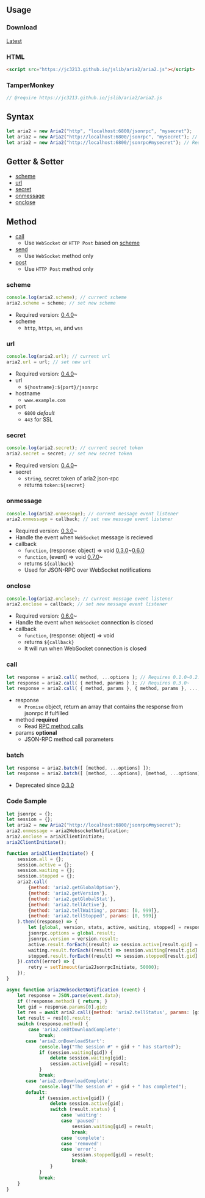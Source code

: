 ## Usage

### Download
[Latest](https://jc3213.github.io/jslib/aria2/aria2.js)

### HTML
```HTML
<script src="https://jc3213.github.io/jslib/aria2/aria2.js"></script>
```

### TamperMonkey
```javascript
// @require https://jc3213.github.io/jslib/aria2/aria2.js
```

## Syntax
```javascript
let aria2 = new Aria2("http", "localhost:6800/jsonrpc", "mysecret");
let aria2 = new Aria2("http://localhost:6800/jsonrpc", "mysecret"); // Requires 0.5.0~
let aria2 = new Aria2("http://localhost:6800/jsonrpc#mysecret"); // Requires 0.5.0~
```

## Getter & Setter
- [scheme](#scheme)
- [url](#url)
- [secret](#secret)
- [onmessage](#onmessage)
- [onclose](#onclose)

## Method
- [call](#call)
    - Use `WebSocket` or `HTTP Post` based on [scheme](#scheme)
- [send](#call)
    - Use `WebSocket` method only
- [post](#call)
    - Use `HTTP Post` method only

### scheme
```javascript
console.log(aria2.scheme); // current scheme
aria2.scheme = scheme; // set new scheme
```
- Required version: [0.4.0](https://jc3213.github.io/jslib/aria2/archived/aria2_0.4.0.js)~
- scheme
    - `http`, `https`, `ws`, and `wss`

### url
```javascript
console.log(aria2.url); // current url
aria2.url = url; // set new url
```
- Required version: [0.4.0](https://jc3213.github.io/jslib/aria2/archived/aria2_0.4.0.js)~
- url
    - `${hostname}:${port}/jsonrpc`
- hostname
    - `www.example.com`
- port
    - `6800` *default*
    - `443` for SSL

### secret
```javascript
console.log(aria2.secret); // current secret token
aria2.secret = secret; // set new secret token
```
- Required version: [0.4.0](https://jc3213.github.io/jslib/aria2/archived/aria2_0.4.0.js)~
- secret
    - `string`, secret token of aria2 json-rpc
    - returns `token:${secret}`

### onmessage
```javascript
console.log(aria2.onmessage); // current message event listener
aria2.onmessage = callback; // set new message event listener
```
- Required version: [0.3.0](https://jc3213.github.io/jslib/aria2/archived/aria2_0.3.0.js)~
- Handle the event when `WebSocket` message is recieved
- callback
    - `function`, (response: object) => void [0.3.0](https://jc3213.github.io/jslib/aria2/archived/aria2_0.3.0.js)~[0.6.0](https://jc3213.github.io/jslib/aria2/archived/aria2_0.6.0.js)
    - `function`, (event) => void [0.7.0](https://jc3213.github.io/jslib/aria2/archived/aria2_0.7.0.js)~
    - returns `${callback}`
    - Used for JSON-RPC over WebSocket notifications

### onclose
```javascript
console.log(aria2.onclose); // current message event listener
aria2.onclose = callback; // set new message event listener
```
- Required version: [0.6.0](https://jc3213.github.io/jslib/aria2/archived/aria2_0.6.0.js)~
- Handle the event when `WebSocket` connection is closed
- callback
    - `function`, (response: object) => void
    - returns `${callback}`
    - It will run when WebSocket connection is closed

### call
```javascript
let response = aria2.call( method, ...options ); // Requires 0.1.0~0.2.0
let response = aria2.call( { method, params } ); // Requires 0.3.0~
let response = aria2.call( { method, params }, { method, params }, ..., { method, params } ); // Requires 0.3.0~
```
- response
    - `Promise` object, return an array that contains the response from jsonrpc if fulfilled
- method **required**
    - Read [RPC method calls](https://aria2.github.io/manual/en/html/aria2c.html#methods)
- params **optional**
    - JSON-RPC method call parameters
 
### batch
```javascript
let response = aria2.batch([ [method, ...options] ]);
let response = aria2.batch([ [method, ...options], [method, ...options] ]);
```
- Deprecated since [0.3.0](https://jc3213.github.io/jslib/aria2/archived/aria2_0.3.0.js)

### Code Sample
```javascript
let jsonrpc = {};
let session = {};
let aria2 = new Aria2("http://localhost:6800/jsonrpc#mysecret");
aria2.onmessage = aria2WebsocketNotification;
aria2.onclose = aria2ClientInitiate;
aria2ClientInitiate();

function aria2ClientInitiate() {
    session.all = {};
    session.active = {};
    session.waiting = {};
    session.stopped = {};
    aria2.call(
        {method: 'aria2.getGlobalOption'},
        {method: 'aria2.getVersion'},
        {method: 'aria2.getGlobalStat'},
        {method: 'aria2.tellActive'},
        {method: 'aria2.tellWaiting', params: [0, 999]},
        {method: 'aria2.tellStopped', params: [0, 999]}
    ).then((response) => {
        let [global, version, stats, active, waiting, stopped] = response;
        jsonrpc.options = global.result;
        jsonrpc.version = version.result;
        active.result.forEach((result) => session.active[result.gid] = session.all[result.gid] = result);
        waiting.result.forEach((result) => session.waiting[result.gid] = session.all[result.gid] = result);
        stopped.result.forEach((result) => session.stopped[result.gid] = session.all[result.gid] = result);
    }).catch((error) => {
        retry = setTimeout(aria2JsonrpcInitiate, 50000);
    });
}

async function aria2WebsocketNotification (event) {
    let response = JSON.parse(event.data);
    if (!response.method) { return; }
    let gid = response.params[0].gid;
    let res = await aria2.call({method: 'aria2.tellStatus', params: [gid]});
    let result = res[0].result;
    switch (response.method) {
        case 'aria2.onBtDownloadComplete':
            break;
       case 'aria2.onDownloadStart':
            console.log("The session #" + gid + " has started");
            if (session.waiting[gid]) {
                delete session.waiting[gid];
                session.active[gid] = result;
            }
            break;
       case 'aria2.onDownloadComplete':
            console.log("The session #" + gid + " has completed");
       default:
            if (session.active[gid]) {
                delete session.active[gid];
                switch (result.status) {
                    case 'waiting':
                    case 'paused':
                        session.waiting[gid] = result;
                        break;
                    case 'complete':
                    case 'removed':
                    case 'error':
                        session.stopped[gid] = result;
                        break;
                }
            }
            break;
    }
}
```
